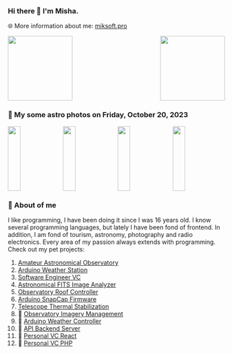 ### Hi there 👋 I'm Misha.
🌐 More information about me: [miksoft.pro](https://miksoft.pro)

<div style="display: flex; justify-content: space-between; flex-wrap: nowrap;">
  <img src="https://github-readme-stats.vercel.app/api?username=miksrv&show_icons=true&theme=slateorange&hide_title=true&include_all_commits=true&count_private=true" style="height: 150px;" />
  <img src="https://github-readme-stats.vercel.app/api/top-langs/?username=miksrv&langs_count=6&layout=compact&theme=slateorange" style="height: 150px;" />
</div>

### 🚀 My some astro photos on Friday, October 20, 2023

<div style="display: flex; justify-content: space-between;">
   <img src="https://astro.miksoft.pro/api/photos/M_82-2023.07.20_thumb.jpg" alt="" style="width: 24%; height: 150px; object-fit: cover;" />
   <img src="https://astro.miksoft.pro/api/photos/NGC_7000-305m-2020.08.25_thumb.jpg" alt="" style="width: 24%; height: 150px; object-fit: cover;" />
   <img src="https://astro.miksoft.pro/api/photos/NGC_7635-445m-2020.10.13_thumb.jpg" alt="" style="width: 24%; height: 150px; object-fit: cover;" />
   <img src="https://astro.miksoft.pro/api/photos/IC_405-660m-2020.10.13_thumb.jpg" alt="" style="width: 24%; height: 150px; object-fit: cover;" />
</div>

### 🔭 About of me

I like programming, I have been doing it since I was 16 years old. I know several programming languages, but lately I have been fond of frontend. In addition, I am fond of tourism, astronomy, photography and radio electronics. Every area of my passion always extends with programming. Check out my pet projects:

1. [Amateur Astronomical Observatory](https://github.com/miksrv/astronomy-portal)
2. [Arduino Weather Station](https://github.com/miksrv/arduino-weather-station)
3. [Software Engineer VC](https://github.com/miksrv/nextjs-vcard-project)
4. [Astronomical FITS Image Analyzer](https://github.com/miksrv/astronomy-fits-parser)
5. [Observatory Roof Controller](https://github.com/miksrv/indi-rollroof-controller)
6. [Arduino SnapCap Firmware](https://github.com/miksrv/arduino-snapcap)
7. [Telescope Thermal Stabilization](https://github.com/miksrv/telescope_thermal_stabilization)
8. 🚧 [Observatory Imagery Management](https://github.com/miksrv/observatory)
9. 🚧 [Arduino Weather Controller](https://github.com/miksrv/arduino-weather-station-old)
10. 🚧 [API Backend Server](https://github.com/miksrv/api-backend)
11. 🚧 [Personal VC React](https://github.com/miksrv/react-personal-webpage)
12. 🚧 [Personal VC PHP](https://github.com/miksrv/vcard)
